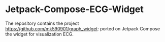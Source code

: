 # Jetpack-Compose-ECG-Widget
The repository contains the project https://github.com/mk590901/graph_widget: ported on Jetpack Compose the widget for visualization ECG.
